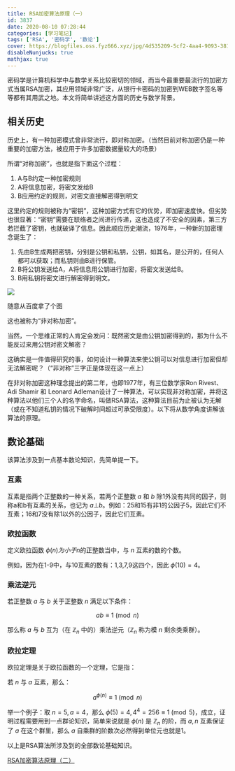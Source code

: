 ```yaml
---
title: RSA加密算法原理（一）
id: 3837
date: 2020-08-10 07:28:44
categories: [学习笔记]
tags: ['RSA', '密码学', '数论']
cover: https://blogfiles.oss.fyz666.xyz/jpg/4d535209-5cf2-4aa4-9093-3818be260100.jpg
disableNunjucks: true
mathjax: true
---
```


密码学是计算机科学中与数学关系比较密切的领域，而当今最重要最流行的加密方式当属RSA加密，其应用领域非常广泛，从银行卡密码的加密到WEB数字签名等等都有其用武之地。本文将简单讲述这方面的历史与数学背景。

## 相关历史


历史上，有一种加密模式曾非常流行，即对称加密。（当然目前对称加密仍是一种重要的加密方法，被应用于许多加密数据量较大的场景）


所谓“对称加密”，也就是指下面这个过程：


1. A与B约定一种加密规则
2. A将信息加密，将密文发给B
3. B应用约定的规则，对密文直接解密得到明文

这里约定的规则被称为“密钥”，这种加密方式有它的优势，即加密速度快。但劣势也很显著：“密钥”需要在联络者之间进行传递，这也造成了不安全的因素，第三方若拦截了密钥，也就破译了信息。因此顺应历史潮流，1976年，一种新的加密理念诞生了：


1. 先由B生成两把密钥，分别是公钥和私钥，公钥，如其名，是公开的，任何人都可以获取；而私钥则由B进行保管。
2. B将公钥发送给A，A将信息用公钥进行加密，将密文发送给B。
3. B用私钥将密文进行解密得到明文。

![](https://blogfiles.oss.fyz666.xyz/jpg/4d535209-5cf2-4aa4-9093-3818be260100.jpg)

随意从百度拿了个图


这也被称为“非对称加密”。


当然，一个思维正常的人肯定会发问：既然密文是由公钥加密得到的，那为什么不能反过来用公钥对密文解密？


这确实是一件值得研究的事，如何设计一种算法来使公钥可以对信息进行加密但却无法解密呢？（“非对称”三字正是体现在这一点上）


在非对称加密这种理念提出的第二年，也即1977年，有三位数学家Ron Rivest、Adi Shamir 和 Leonard Adleman设计了一种算法，可以实现非对称加密，并将这种算法以他们三个人的名字命名，叫做RSA算法，这种算法目前为止被认为无解（或在不知道私钥的情况下破解时间超过可承受限度）。以下将从数学角度讲解该算法的原理。


## 数论基础


该算法涉及到一点基本数论知识，先简单提一下。


### 互素


互素是指两个正整数的一种关系，若两个正整数 $a$ 和 $b$ 除1外没有共同的因子，则称a和b有互素的关系，也记为 $a \bot b$。例如：25和15有非1的公因子5，因此它们不互素；16和7没有除1以外的公因子，因此它们互素。


### 欧拉函数


定义欧拉函数 $\phi(n) 为小于n$的正整数当中，与 $n$ 互素的数的个数。


例如，因为在1-9中，与10互素的数有：1,3,7,9这四个，因此 $\phi(10)=4$。


### 乘法逆元


若正整数 $a$ 与 $b$ 关于正整数 $n$ 满足以下条件：

$$ab\equiv 1\pmod{n}$$

那么称 $a$ 与 $b$ 互为（在 $\mathbb{Z}_n$ 中的）乘法逆元（$\mathbb{Z}_n$ 称为模 $n$ 剩余类乘群）。


### 欧拉定理


欧拉定理是关于欧拉函数的一个定理，它是指：


若 $n$ 与 $a$ 互素，那么：

$$a^{\phi(n)}\equiv 1 \pmod{n}$$


举一个例子：取 $n=5,a=4$，那么 $\phi(5)=4,4^4=256\equiv 1 \pmod{5}$，成立，证明过程需要用到一点群论知识，简单来说就是 $\phi(n)$ 是 $\mathbb{Z}_n$ 的阶，而 $a,n$ 互素保证了 $a$ 在这个群里，那么 $a$ 自乘群的阶数次必然得到单位元也就是1。


以上是RSA算法所涉及到的全部数论基础知识。


[RSA加密算法原理（二）](/blog/3839/)
